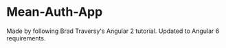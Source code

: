 # Mean-Auth-App
Made by following Brad Traversy's Angular 2 tutorial.  Updated to Angular 6 requirements.
